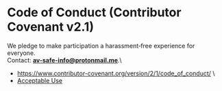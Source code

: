 # Code of Conduct (Contributor Covenant v2.1)

We pledge to make participation a harassment‑free experience for everyone.  
Contact: **av-safe-info@protonmail.me**.\
* https://www.contributor-covenant.org/version/2/1/code_of_conduct/
\
* [Acceptable Use](ACCEPTABLE_USE.md)

